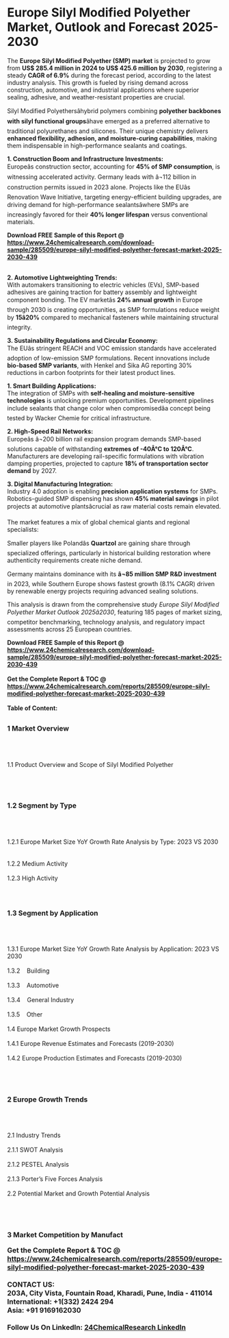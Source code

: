 <h1>Europe Silyl Modified Polyether Market, Outlook and Forecast 2025-2030</h1><p>The <strong>Europe Silyl Modified Polyether (SMP) market</strong> is projected to grow from <strong>US$ 285.4 million in 2024 to US$ 425.6 million by 2030</strong>, registering a steady <strong>CAGR of 6.9%</strong> during the forecast period, according to the latest industry analysis. This growth is fueled by rising demand across construction, automotive, and industrial applications where superior sealing, adhesive, and weather-resistant properties are crucial.</p><p>Silyl Modified Polyethersâhybrid polymers combining <strong>polyether backbones with silyl functional groups</strong>âhave emerged as a preferred alternative to traditional polyurethanes and silicones. Their unique chemistry delivers <strong>enhanced flexibility, adhesion, and moisture-curing capabilities</strong>, making them indispensable in high-performance sealants and coatings.</p><p><strong>1. Construction Boom and Infrastructure Investments:</strong><br>
Europeâs construction sector, accounting for <strong>45% of SMP consumption</strong>, is witnessing accelerated activity. Germany leads with â¬112 billion in construction permits issued in 2023 alone. Projects like the EUâs Renovation Wave Initiative, targeting energy-efficient building upgrades, are driving demand for high-performance sealantsâwhere SMPs are increasingly favored for their <strong>40% longer lifespan</strong> versus conventional materials.</p><div><b>Download FREE Sample of this Report @ 
            <a href="https://www.24chemicalresearch.com/download-sample/285509/europe-silyl-modified-polyether-forecast-market-2025-2030-439">
            https://www.24chemicalresearch.com/download-sample/285509/europe-silyl-modified-polyether-forecast-market-2025-2030-439</a></b></div><br><p><strong>2. Automotive Lightweighting Trends:</strong><br>
With automakers transitioning to electric vehicles (EVs), SMP-based adhesives are gaining traction for battery assembly and lightweight component bonding. The EV marketâs <strong>24% annual growth</strong> in Europe through 2030 is creating opportunities, as SMP formulations reduce weight by <strong>15â20%</strong> compared to mechanical fasteners while maintaining structural integrity.</p><p><strong>3. Sustainability Regulations and Circular Economy:</strong><br>
The EUâs stringent REACH and VOC emission standards have accelerated adoption of low-emission SMP formulations. Recent innovations include <strong>bio-based SMP variants</strong>, with Henkel and Sika AG reporting 30% reductions in carbon footprints for their latest product lines.</p><p><strong>1. Smart Building Applications:</strong><br>
The integration of SMPs with <strong>self-healing and moisture-sensitive technologies</strong> is unlocking premium opportunities. Development pipelines include sealants that change color when compromisedâa concept being tested by Wacker Chemie for critical infrastructure.</p><p><strong>2. High-Speed Rail Networks:</strong><br>
Europeâs â¬200 billion rail expansion program demands SMP-based solutions capable of withstanding <strong>extremes of -40Â°C to 120Â°C</strong>. Manufacturers are developing rail-specific formulations with vibration damping properties, projected to capture <strong>18% of transportation sector demand</strong> by 2027.</p><p><strong>3. Digital Manufacturing Integration:</strong><br>
Industry 4.0 adoption is enabling <strong>precision application systems</strong> for SMPs. Robotics-guided SMP dispensing has shown <strong>45% material savings</strong> in pilot projects at automotive plantsâcrucial as raw material costs remain elevated.</p><p>The market features a mix of global chemical giants and regional specialists:</p><p>Smaller players like Polandâs <strong>Quartzol</strong> are gaining share through specialized offerings, particularly in historical building restoration where authenticity requirements create niche demand.</p><p>Germany maintains dominance with its <strong>â¬85 million SMP R&amp;D investment</strong> in 2023, while Southern Europe shows fastest growth (8.1% CAGR) driven by renewable energy projects requiring advanced sealing solutions.</p><p>This analysis is drawn from the comprehensive study <em>Europe Silyl Modified Polyether Market Outlook 2025â2030</em>, featuring 185 pages of market sizing, competitor benchmarking, technology analysis, and regulatory impact assessments across 25 European countries.</p><div><b>Download FREE Sample of this Report @ 
            <a href="https://www.24chemicalresearch.com/download-sample/285509/europe-silyl-modified-polyether-forecast-market-2025-2030-439">
            https://www.24chemicalresearch.com/download-sample/285509/europe-silyl-modified-polyether-forecast-market-2025-2030-439</a></b></div><br><div><b>Get the Complete Report & TOC @ 
            <a href="https://www.24chemicalresearch.com/reports/285509/europe-silyl-modified-polyether-forecast-market-2025-2030-439">
            https://www.24chemicalresearch.com/reports/285509/europe-silyl-modified-polyether-forecast-market-2025-2030-439</a></b></div><br>
            <b>Table of Content:</b><p><h2><span style="font-size:16px"><strong>1 Market Overview&nbsp;&nbsp; &nbsp;</strong></span></h2><br />
<br />
<p>1.1 Product Overview and Scope of Silyl Modified Polyether&nbsp;</p><br />
<br />
<h2><strong><span style="font-size:16px">1.2 Segment by Type&nbsp;&nbsp; &nbsp;</span></strong></h2><br />
<br />
<p>1.2.1 Europe Market Size YoY Growth Rate Analysis by Type: 2023 VS 2030&nbsp;&nbsp; &nbsp;<br /><br />
1.2.2 Medium Activity&nbsp;&nbsp; &nbsp;<br /><br />
1.2.3 High Activity<br /><br />
<br />
<h2><span style="font-size:16px"><strong>1.3 Segment by Application&nbsp;&nbsp;</strong></span></h2><br />
<br />
<p>1.3.1 Europe Market Size YoY Growth Rate Analysis by Application: 2023 VS 2030&nbsp;&nbsp; &nbsp;<br /><br />
1.3.2&nbsp;&nbsp; &nbsp;Building<br /><br />
1.3.3&nbsp;&nbsp; &nbsp;Automotive<br /><br />
1.3.4&nbsp;&nbsp; &nbsp;General Industry<br /><br />
1.3.5&nbsp;&nbsp; &nbsp;Other<br /><br />
1.4 Europe Market Growth Prospects&nbsp;&nbsp; &nbsp;<br /><br />
1.4.1 Europe Revenue Estimates and Forecasts (2019-2030)&nbsp;&nbsp; &nbsp;<br /><br />
1.4.2 Europe Production Estimates and Forecasts (2019-2030)&nbsp;&nbsp;</p><br />
<br />
<h2><span style="font-size:16px"><strong>2 Europe Growth Trends&nbsp;&nbsp; &nbsp;</strong></span></h2><br />
<br />
<p>2.1 Industry Trends&nbsp;&nbsp; &nbsp;<br /><br />
2.1.1 SWOT Analysis&nbsp;&nbsp; &nbsp;<br /><br />
2.1.2 PESTEL Analysis&nbsp;&nbsp; &nbsp;<br /><br />
2.1.3 Porter&rsquo;s Five Forces Analysis&nbsp;&nbsp; &nbsp;<br /><br />
2.2 Potential Market and Growth Potential Analysis&nbsp;&nbsp; &nbsp;</p><br />
<br />
<h2><span style="font-size:16px"><strong>3 Market Competition by Manufact</p><div><b>Get the Complete Report & TOC @ 
            <a href="https://www.24chemicalresearch.com/reports/285509/europe-silyl-modified-polyether-forecast-market-2025-2030-439">
            https://www.24chemicalresearch.com/reports/285509/europe-silyl-modified-polyether-forecast-market-2025-2030-439</a></b></div><br><b>CONTACT US:</b><br>
            203A, City Vista, Fountain Road, Kharadi, Pune, India - 411014<br>
            International: +1(332) 2424 294<br>
            Asia: +91 9169162030 <br><br>
            Follow Us On LinkedIn: <a href="https://www.linkedin.com/company/24chemicalresearch/">24ChemicalResearch LinkedIn</a>